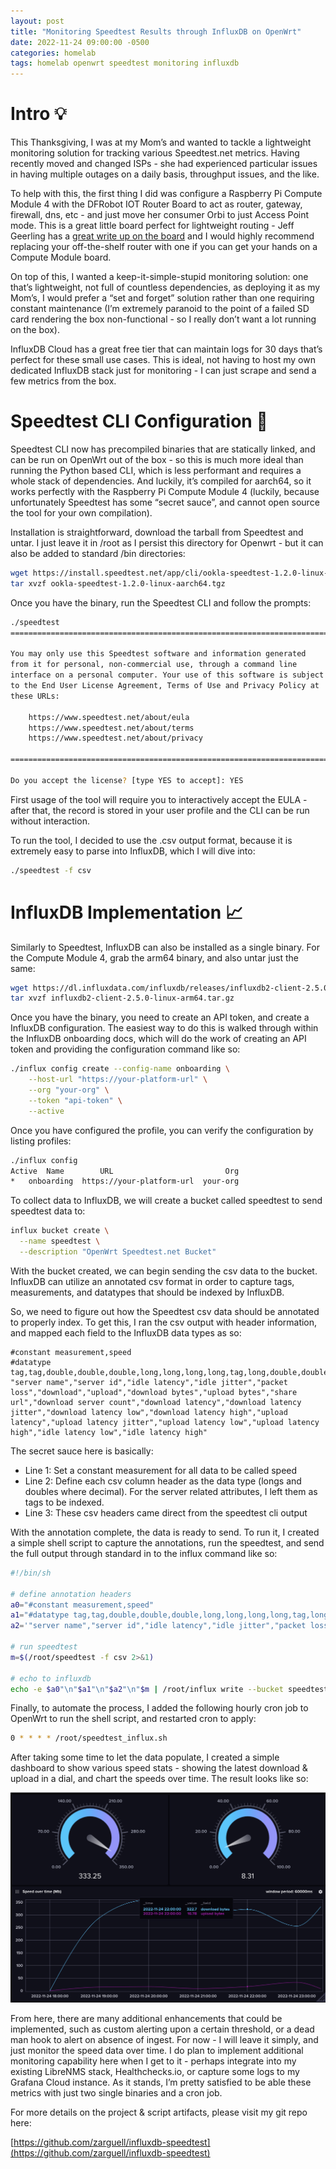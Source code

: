 ```yaml
---
layout: post
title: "Monitoring Speedtest Results through InfluxDB on OpenWrt"
date: 2022-11-24 09:00:00 -0500
categories: homelab
tags: homelab openwrt speedtest monitoring influxdb
---
```


# Intro 💡

This Thanksgiving, I was at my Mom’s and wanted to tackle a lightweight monitoring solution for tracking various Speedtest.net metrics. Having recently moved and changed ISPs - she had experienced particular issues in having multiple outages on a daily basis, throughput issues, and the like.

To help with this, the first thing I did was configure a Raspberry Pi Compute Module 4 with the DFRobot IOT Router Board to act as router, gateway, firewall, dns, etc - and just move her consumer Orbi to just Access Point mode. This is a great little board perfect for lightweight routing - Jeff Geerling has a [great write up on the board](https://www.jeffgeerling.com/blog/2021/two-tiny-dual-gigabit-raspberry-pi-cm4-routers) and I would highly recommend replacing your off-the-shelf router with one if you can get your hands on a Compute Module board.

On top of this, I wanted a keep-it-simple-stupid monitoring solution: one that’s lightweight, not full of countless dependencies, as deploying it as my Mom’s, I would prefer a “set and forget” solution rather than one requiring constant maintenance (I’m extremely paranoid to the point of a failed SD card rendering the box non-functional - so I really don’t want a lot running on the box).

InfluxDB Cloud has a great free tier that can maintain logs for 30 days that’s perfect for these small use cases. This is ideal, not having to host my own dedicated InfluxDB stack just for monitoring - I can just scrape and send a few metrics from the box.

# Speedtest CLI Configuration 🚄

Speedtest CLI now has precompiled binaries that are statically linked, and can be run on OpenWrt out of the box - so this is much more ideal than running the Python based CLI, which is less performant and requires a whole stack of dependencies. And luckily, it’s compiled for aarch64, so it works perfectly with the Raspberry Pi Compute Module 4 (luckily, because unfortunately Speedtest has some “secret sauce”, and cannot open source the tool for your own compilation).

Installation is straightforward, download the tarball from Speedtest and untar. I just leave it in /root as I persist this directory for Openwrt - but it can also be added to standard /bin directories:

```bash
wget https://install.speedtest.net/app/cli/ookla-speedtest-1.2.0-linux-aarch64.tgz
tar xvzf ookla-speedtest-1.2.0-linux-aarch64.tgz
```

Once you have the binary, run the Speedtest CLI and follow the prompts:

```bash
./speedtest
==============================================================================

You may only use this Speedtest software and information generated
from it for personal, non-commercial use, through a command line
interface on a personal computer. Your use of this software is subject
to the End User License Agreement, Terms of Use and Privacy Policy at
these URLs:

	https://www.speedtest.net/about/eula
	https://www.speedtest.net/about/terms
	https://www.speedtest.net/about/privacy

==============================================================================

Do you accept the license? [type YES to accept]: YES
```

First usage of the tool will require you to interactively accept the EULA - after that, the record is stored in your user profile and the CLI can be run without interaction.

To run the tool, I decided to use the .csv output format, because it is extremely easy to parse into InfluxDB, which I will dive into:

```bash
./speedtest -f csv
```

# InfluxDB Implementation 📈

Similarly to Speedtest, InfluxDB can also be installed as a single binary. For the Compute Module 4, grab the arm64 binary, and also untar just the same:

```bash
wget https://dl.influxdata.com/influxdb/releases/influxdb2-client-2.5.0-linux-arm64.tar.gz
tar xvzf influxdb2-client-2.5.0-linux-arm64.tar.gz
```

Once you have the binary, you need to create an API token, and create a InfluxDB configuration. The easiest way to do this is walked through within the InfluxDB onboarding docs, which will do the work of creating an API token and providing the configuration command like so:

```bash
./influx config create --config-name onboarding \
    --host-url "https://your-platform-url" \
    --org "your-org" \
    --token "api-token" \
    --active
```

Once you have configured the profile, you can verify the configuration by listing profiles:

```bash
./influx config
Active	Name        URL                         Org
*	onboarding  https://your-platform-url  your-org
```

To collect data to InfluxDB, we will create a bucket called speedtest to send speedtest data to:

```bash
influx bucket create \
  --name speedtest \
  --description "OpenWrt Speedtest.net Bucket"
```

With the bucket created, we can begin sending the csv data to the bucket. InfluxDB can utilize an annotated csv format in order to capture tags, measurements, and datatypes that should be indexed by InfluxDB.

So, we need to figure out how the Speedtest csv data should be annotated to properly index. To get this, I ran the csv output with header information, and mapped each field to the InfluxDB data types as so:

```
#constant measurement,speed
#datatype tag,tag,double,double,double,long,long,long,long,tag,long,double,double,double,double,double,double,double,double,double,double
"server name","server id","idle latency","idle jitter","packet loss","download","upload","download bytes","upload bytes","share url","download server count","download latency","download latency jitter","download latency low","download latency high","upload latency","upload latency jitter","upload latency low","upload latency high","idle latency low","idle latency high"
```

The secret sauce here is basically:
- Line 1: Set a constant measurement for all data to be called speed
- Line 2: Define each csv column header as the data type (longs and doubles where decimal). For the server related attributes, I left them as tags to be indexed.
- Line 3: These csv headers came direct from the speedtest cli output

With the annotation complete, the data is ready to send. To run it, I created a simple shell script to capture the annotations, run the speedtest, and send the full output through standard in to the influx command like so:

```bash
#!/bin/sh

# define annotation headers
a0="#constant measurement,speed"
a1="#datatype tag,tag,double,double,double,long,long,long,long,tag,long,double,double,double,double,double,double,double,double,double,double"
a2='"server name","server id","idle latency","idle jitter","packet loss","download","upload","download bytes","upload bytes","share url","download server count","download latency","download latency jitter","download latency low","download latency high","upload latency","upload latency jitter","upload latency low","upload latency high","idle latency low","idle latency high"'

# run speedtest
m=$(/root/speedtest -f csv 2>&1)

# echo to influxdb
echo -e $a0"\n"$a1"\n"$a2"\n"$m | /root/influx write --bucket speedtest --format csv -
```

Finally, to automate the process, I added the following hourly cron job to OpenWrt to run the shell script, and restarted cron to apply:

```bash
0 * * * * /root/speedtest_influx.sh
```

After taking some time to let the data populate, I created a simple dashboard to show various speed stats - showing the latest download & upload in a dial, and chart the speeds over time. The result looks like so:

![dashboard](/assets/img/speedtest-dashboard.png)

From here, there are many additional enhancements that could be implemented, such as custom alerting upon a certain threshold, or a dead man hook to alert on absence of ingest. For now - I will leave it simply, and just monitor the speed data over time.  I do plan to implement additional monitoring capability here when I get to it - perhaps integrate into my existing LibreNMS stack, Healthchecks.io, or capture some logs to my Grafana Cloud instance. As it stands, I’m pretty satisfied to be able these metrics with just two single binaries and a cron job.

For more details on the project & script artifacts, please visit my git repo here:

[https://github.com/zarguell/influxdb-speedtest](https://github.com/zarguell/influxdb-speedtest)